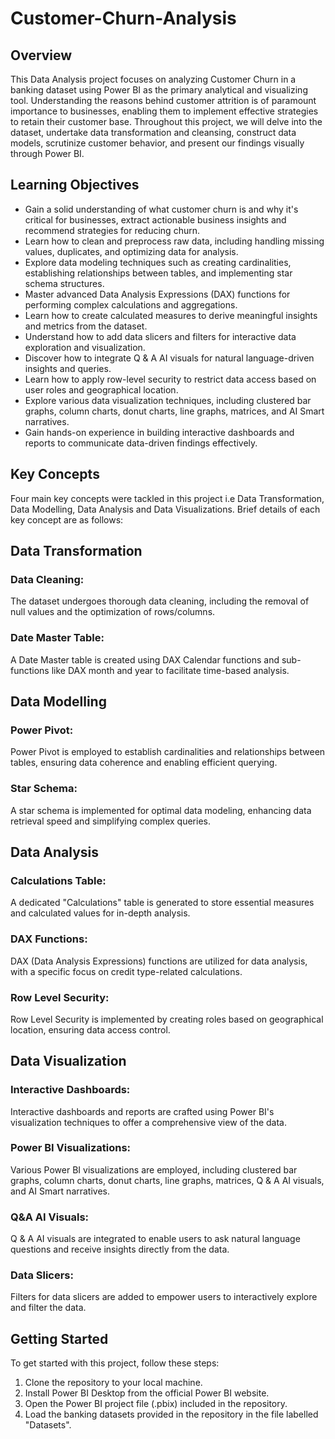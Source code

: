 # Customer-Churn-Analysis

## Overview

This Data Analysis project focuses on analyzing Customer Churn in a banking dataset using Power BI as the primary analytical and visualizing tool. Understanding the reasons behind customer attrition is of paramount importance to businesses, enabling them to implement effective strategies to retain their customer base. Throughout this project, we will delve into the dataset, undertake data transformation and cleansing, construct data models, scrutinize customer behavior, and present our findings visually through Power BI.

## Learning Objectives

* Gain a solid understanding of what customer churn is and why it's critical for businesses, extract actionable business insights and recommend strategies for reducing churn.
* Learn how to clean and preprocess raw data, including handling missing values, duplicates, and optimizing data for analysis.
* Explore data modeling techniques such as creating cardinalities, establishing relationships between tables, and implementing star schema structures.
* Master advanced Data Analysis Expressions (DAX) functions for performing complex calculations and aggregations.
* Learn how to create calculated measures to derive meaningful insights and metrics from the dataset.
* Understand how to add data slicers and filters for interactive data exploration and visualization.
* Discover how to integrate Q & A AI visuals for natural language-driven insights and queries.
* Learn how to apply row-level security to restrict data access based on user roles and geographical location.
* Explore various data visualization techniques, including clustered bar graphs, column charts, donut charts, line graphs, matrices, and AI Smart narratives.
* Gain hands-on experience in building interactive dashboards and reports to communicate data-driven findings effectively.

## Key Concepts

Four main key concepts were tackled in this project i.e Data Transformation, Data Modelling, Data Analysis and Data Visualizations. Brief details of each key concept are as follows:

## Data Transformation
### Data Cleaning:
The dataset undergoes thorough data cleaning, including the removal of null values and the optimization of rows/columns.

### Date Master Table:
A Date Master table is created using DAX Calendar functions and sub-functions like DAX month and year to facilitate time-based analysis.

## Data Modelling
### Power Pivot:
Power Pivot is employed to establish cardinalities and relationships between tables, ensuring data coherence and enabling efficient querying.

### Star Schema:
A star schema is implemented for optimal data modeling, enhancing data retrieval speed and simplifying complex queries.

## Data Analysis
### Calculations Table:
A dedicated "Calculations" table is generated to store essential measures and calculated values for in-depth analysis.

### DAX Functions:
DAX (Data Analysis Expressions) functions are utilized for data analysis, with a specific focus on credit type-related calculations.

### Row Level Security:
Row Level Security is implemented by creating roles based on geographical location, ensuring data access control.

## Data Visualization
### Interactive Dashboards:
Interactive dashboards and reports are crafted using Power BI's visualization techniques to offer a comprehensive view of the data.

### Power BI Visualizations:
Various Power BI visualizations are employed, including clustered bar graphs, column charts, donut charts, line graphs, matrices, Q & A AI visuals, and AI Smart narratives.

### Q&A AI Visuals:
Q & A AI visuals are integrated to enable users to ask natural language questions and receive insights directly from the data.

### Data Slicers:
Filters for data slicers are added to empower users to interactively explore and filter the data.

## Getting Started
To get started with this project, follow these steps:
1. Clone the repository to your local machine.
2. Install Power BI Desktop from the official Power BI website.
3. Open the Power BI project file (.pbix) included in the repository.
4. Load the banking datasets provided in the repository in the file labelled "Datasets".

